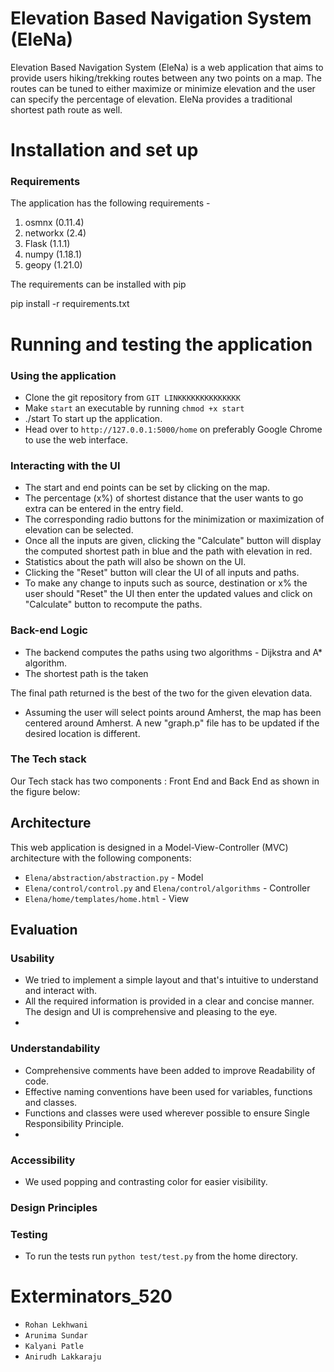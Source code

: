 # Elevation Based Navigation System (EleNa)
Elevation Based Navigation System (EleNa) is a web application that aims to provide users hiking/trekking routes between any two points on a map. The routes can be tuned to either maximize or minimize elevation and the user can specify the percentage of elevation. EleNa provides a traditional shortest path route as well. 

# Installation and set up

### Requirements
The application has the following requirements -
1. osmnx (0.11.4)
2. networkx (2.4)
3. Flask (1.1.1)
4. numpy (1.18.1)
5. geopy (1.21.0)

The requirements can be installed with pip

pip install -r requirements.txt


# Running and testing the application

### Using the application
- Clone the git repository from `GIT LINKKKKKKKKKKKKKK`
- Make `start` an executable by running `chmod +x start`
- ./start To start up the application. 
- Head over to `http://127.0.0.1:5000/home` on preferably Google Chrome to use the web interface.


### Interacting with the UI
- The start and end points can be set by clicking on the map.
- The percentage (x%) of shortest distance that the user wants to go extra can be entered in the entry field.
- The corresponding radio buttons for the minimization or maximization of elevation can be selected. 
- Once all the inputs are given, clicking the "Calculate" button will display the computed shortest path in blue and the path with elevation in red.
- Statistics about the path will also be shown on the UI. 
- Clicking the "Reset" button will clear the UI of all inputs and paths. 
- To make any change to inputs such as source, destination or x% the user should "Reset" the UI then enter the updated values and click on "Calculate" button to recompute the paths.

### Back-end Logic

- The backend computes the paths using two algorithms - Dijkstra and A* algorithm. 
- The shortest path is the taken

The final path returned is the best of the two for the given elevation data. 
- Assuming the user will select points around Amherst, the map has been centered around Amherst. A new "graph.p" file has to be updated if the desired location is different. 

### The Tech stack
Our Tech stack has two components : Front End and Back End as shown in the figure below:

## Architecture

This web application is designed in a Model-View-Controller (MVC) architecture with the following components: 

- `Elena/abstraction/abstraction.py` - Model
- `Elena/control/control.py` and `Elena/control/algorithms` - Controller
 - `Elena/home/templates/home.html` - View

## Evaluation

### Usability
- We tried to implement a simple layout and that's intuitive to understand and interact with.
- All the required information is provided in a clear and concise manner. The design and UI is comprehensive and pleasing to the eye. 
- 
### Understandability
- Comprehensive comments have been added to improve Readability of code.
- Effective naming conventions have been used for variables, functions and classes. 
- Functions and classes were used wherever possible to ensure Single Responsibility Principle. 
- 
### Accessibility 
- We used popping and contrasting color for easier visibility. 

### Design Principles


### Testing 
- To run the tests run `python test/test.py` from the home directory.

# Exterminators_520

- `Rohan Lekhwani`
- `Arunima Sundar`
- `Kalyani Patle`
- `Anirudh Lakkaraju`








